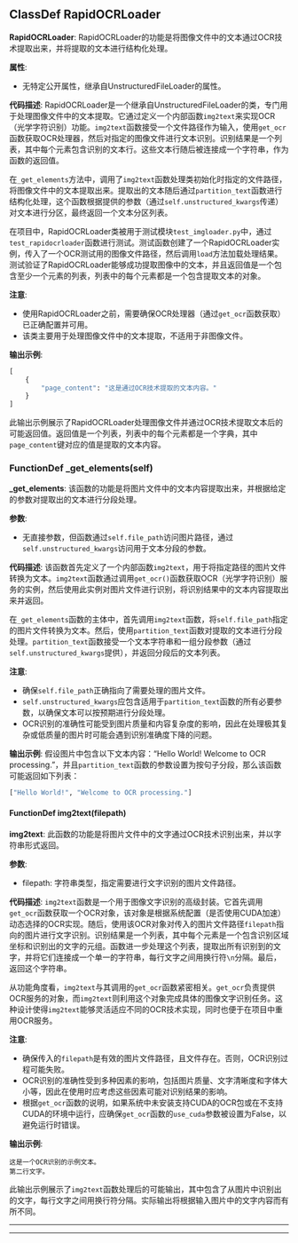 ## ClassDef RapidOCRLoader

**RapidOCRLoader**: RapidOCRLoader的功能是将图像文件中的文本通过OCR技术提取出来，并将提取的文本进行结构化处理。

**属性**:

- 无特定公开属性，继承自UnstructuredFileLoader的属性。

**代码描述**:
RapidOCRLoader是一个继承自UnstructuredFileLoader的类，专门用于处理图像文件中的文本提取。它通过定义一个内部函数`img2text`来实现OCR（光学字符识别）功能。`img2text`函数接受一个文件路径作为输入，使用`get_ocr`函数获取OCR处理器，然后对指定的图像文件进行文本识别。识别结果是一个列表，其中每个元素包含识别的文本行。这些文本行随后被连接成一个字符串，作为函数的返回值。

在`_get_elements`方法中，调用了`img2text`函数处理类初始化时指定的文件路径，将图像文件中的文本提取出来。提取出的文本随后通过`partition_text`函数进行结构化处理，这个函数根据提供的参数（通过`self.unstructured_kwargs`传递）对文本进行分区，最终返回一个文本分区列表。

在项目中，RapidOCRLoader类被用于测试模块`test_imgloader.py`中，通过`test_rapidocrloader`函数进行测试。测试函数创建了一个RapidOCRLoader实例，传入了一个OCR测试用的图像文件路径，然后调用`load`方法加载处理结果。测试验证了RapidOCRLoader能够成功提取图像中的文本，并且返回值是一个包含至少一个元素的列表，列表中的每个元素都是一个包含提取文本的对象。

**注意**:

- 使用RapidOCRLoader之前，需要确保OCR处理器（通过`get_ocr`函数获取）已正确配置并可用。
- 该类主要用于处理图像文件中的文本提取，不适用于非图像文件。

**输出示例**:

```python
[
    {
        "page_content": "这是通过OCR技术提取的文本内容。"
    }
]
```

此输出示例展示了RapidOCRLoader处理图像文件并通过OCR技术提取文本后的可能返回值。返回值是一个列表，列表中的每个元素都是一个字典，其中`page_content`键对应的值是提取的文本内容。

### FunctionDef _get_elements(self)

**_get_elements**: 该函数的功能是将图片文件中的文本内容提取出来，并根据给定的参数对提取出的文本进行分段处理。

**参数**:

- 无直接参数，但函数通过`self.file_path`访问图片路径，通过`self.unstructured_kwargs`访问用于文本分段的参数。

**代码描述**:
该函数首先定义了一个内部函数`img2text`，用于将指定路径的图片文件转换为文本。`img2text`函数通过调用`get_ocr()`函数获取OCR（光学字符识别）服务的实例，然后使用此实例对图片文件进行识别，将识别结果中的文本内容提取出来并返回。

在`_get_elements`函数的主体中，首先调用`img2text`函数，将`self.file_path`指定的图片文件转换为文本。然后，使用`partition_text`函数对提取的文本进行分段处理。`partition_text`函数接受一个文本字符串和一组分段参数（通过`self.unstructured_kwargs`提供），并返回分段后的文本列表。

**注意**:

- 确保`self.file_path`正确指向了需要处理的图片文件。
- `self.unstructured_kwargs`应包含适用于`partition_text`函数的所有必要参数，以确保文本可以按预期进行分段处理。
- OCR识别的准确性可能受到图片质量和内容复杂度的影响，因此在处理极其复杂或低质量的图片时可能会遇到识别准确度下降的问题。

**输出示例**:
假设图片中包含以下文本内容：“Hello World! Welcome to OCR processing.”，并且`partition_text`函数的参数设置为按句子分段，那么该函数可能返回如下列表：

```python
["Hello World!", "Welcome to OCR processing."]
```

#### FunctionDef img2text(filepath)

**img2text**: 此函数的功能是将图片文件中的文字通过OCR技术识别出来，并以字符串形式返回。

**参数**:

- filepath: 字符串类型，指定需要进行文字识别的图片文件路径。

**代码描述**:
`img2text`函数是一个用于图像文字识别的高级封装。它首先调用`get_ocr`函数获取一个OCR对象，该对象是根据系统配置（是否使用CUDA加速）动态选择的OCR实现。随后，使用该OCR对象对传入的图片文件路径`filepath`指向的图片进行文字识别。识别结果是一个列表，其中每个元素是一个包含识别区域坐标和识别出的文字的元组。函数进一步处理这个列表，提取出所有识别到的文字，并将它们连接成一个单一的字符串，每行文字之间用换行符`\n`分隔。最后，返回这个字符串。

从功能角度看，`img2text`与其调用的`get_ocr`函数紧密相关。`get_ocr`负责提供OCR服务的对象，而`img2text`则利用这个对象完成具体的图像文字识别任务。这种设计使得`img2text`能够灵活适应不同的OCR技术实现，同时也便于在项目中重用OCR服务。

**注意**:

- 确保传入的`filepath`是有效的图片文件路径，且文件存在。否则，OCR识别过程可能失败。
- OCR识别的准确性受到多种因素的影响，包括图片质量、文字清晰度和字体大小等，因此在使用时应考虑这些因素可能对识别结果的影响。
- 根据`get_ocr`函数的说明，如果系统中未安装支持CUDA的OCR包或在不支持CUDA的环境中运行，应确保`get_ocr`函数的`use_cuda`参数被设置为False，以避免运行时错误。

**输出示例**:

```
这是一个OCR识别的示例文本。
第二行文字。
```

此输出示例展示了`img2text`函数处理后的可能输出，其中包含了从图片中识别出的文字，每行文字之间用换行符分隔。实际输出将根据输入图片中的文字内容而有所不同。
***
***

